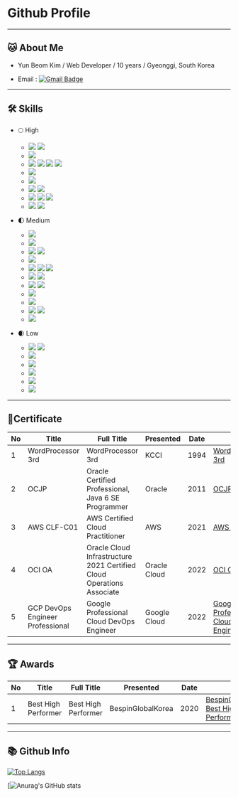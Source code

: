 # Github Profile

---

## 🐱 About Me

- Yun Beom Kim / Web Developer / 10 years / Gyeonggi, South Korea

- Email : [![Gmail Badge](https://img.shields.io/badge/Gmail-d14836?style=round-square&logo=Gmail&logoColor=white&link=mailto:idealful@gmail.com)](mailto:idealful@gmail.com)

---

## 🛠️ Skills

<!-- origin : https://simpleicons.org -->

- 🌕 High

  <!-- Operating System -->

  - <img src="https://img.shields.io/badge/Windows-0078D6?style=round-square&logo=Windows&logoColor=white"/> <img src="https://img.shields.io/badge/Ubuntu-E95420?style=round-square&logo=Ubuntu&logoColor=white"/>

  <!-- DataBase Management System -->

  - <img src="https://img.shields.io/badge/Oracle-F80000?style=round-square&logo=Oracle&logoColor=white"/>

  <!-- BackEnd Language, Web Application Server, Application Framework -->

  - <img src="https://img.shields.io/badge/Java-007396?style=round-square&logo=Java&logoColor=white"/> <img src="https://img.shields.io/badge/Apache Tomcat-F8DC75?style=round-square&logo=Apache Tomcat&logoColor=black"/> <img src="https://img.shields.io/badge/Spring-6DB33F?style=round-square&logo=Spring&logoColor=white"/> <img src="https://img.shields.io/badge/Spring Boot-6DB33F?style=round-square&logo=Spring Boot&logoColor=white"/>

  <!-- Integrated Development Environment, Java -->

  - <img src="https://img.shields.io/badge/Eclipse IDE-2C2255?style=round-square&logo=Eclipse IDE&logoColor=white"/>

  <!-- FrontEnd Markup Language -->

  - <img src="https://img.shields.io/badge/HTML5-E34F26?style=round-square&logo=HTML5&logoColor=white"/>

  <!-- FrontEnd Scripting Language -->

  - <img src="https://img.shields.io/badge/JavaScript-F7DF1E?style=round-square&logo=JavaScript&logoColor=white"/> <img src="https://img.shields.io/badge/jQuery-0769AD?style=round-square&logo=jQuery&logoColor=white"/>

  <!-- Text Editor -->
  <!-- Code Formatter -->
  <!-- Code Quality -->

  - <img src="https://img.shields.io/badge/Visual Studio Code-007ACC?style=round-square&logo=Visual Studio Code&logoColor=white"/> <img src="https://img.shields.io/badge/Prettier-F7B93E?style=round-square&logo=Prettier&logoColor=black"/> <img src="https://img.shields.io/badge/SonarLint-CB2029?style=round-square&logo=SonarLint&logoColor=white"/>

  <!-- Version Control System -->

  - <img src="https://img.shields.io/badge/Git-F05032?style=round-square&logo=Git&logoColor=white"/> <img src="https://img.shields.io/badge/GitHub-181717?style=round-square&logo=GitHub&logoColor=white"/>

- 🌓 Medium

  <!-- Container -->

  - <img src="https://img.shields.io/badge/Docker-2496ED?style=round-square&logo=Docker&logoColor=white"/>

  <!-- DataBase Management System -->

  - <img src="https://img.shields.io/badge/MariaDB-003545?style=round-square&logo=MariaDB&logoColor=white"/>

  <!-- JavaScript Runtime, Web Application Framework -->

  - <img src="https://img.shields.io/badge/Node.js-339933?style=round-square&logo=Node.js&logoColor=white"/> <img src="https://img.shields.io/badge/Express-000000?style=round-square&logo=Express&logoColor=white"/>

  <!-- FrontEnd JavaScript Framework -->

  - <img src="https://img.shields.io/badge/Vue.js-4FC08D?style=round-square&logo=Vue.js&logoColor=white"/>

  <!-- Cascading Style Sheets, CSS Framework -->

  - <img src="https://img.shields.io/badge/CSS3-1572B6?style=round-square&logo=CSS3&logoColor=white"/> <img src="https://img.shields.io/badge/Bootstrap-7952B3?style=round-square&logo=Bootstrap&logoColor=white"/> <img src="https://img.shields.io/badge/Tailwind CSS-06B6D4?style=round-square&logo=Tailwind CSS&logoColor=white"/>

  <!-- Version Control System -->

  - <img src="https://img.shields.io/badge/Subversion-809CC9?style=round-square&logo=Subversion&logoColor=white"/> <img src="https://img.shields.io/badge/Perforce-404040?style=round-square&logo=Perforce&logoColor=white"/>

  <!-- Library / Build, Package Management, Java -->

  - <img src="https://img.shields.io/badge/Apache Maven-C71A36?style=round-square&logo=Apache Maven&logoColor=white"/> <img src="https://img.shields.io/badge/Gradle-02303A?style=round-square&logo=Gradle&logoColor=white"/>

  <!-- Library / Build, Package Management, JavaScript -->

  - <img src="https://img.shields.io/badge/npm-CB3837?style=round-square&logo=npm&logoColor=white"/>

  <!-- Continuous Integration, Continuous Delivery(Deployment) -->

  - <img src="https://img.shields.io/badge/GitHub Actions-2088FF?style=round-square&logo=GitHub Actions&logoColor=white"/>

  <!-- Issue Tracker -->

  - <img src="https://img.shields.io/badge/Redmine-B32024?style=round-square&logo=Redmine&logoColor=white"/> <img src="https://img.shields.io/badge/Jira-0052CC?style=round-square&logo=Jira&logoColor=white"/>

  <!-- API Platform -->

  - <img src="https://img.shields.io/badge/Postman-FF6C37?style=round-square&logo=Postman&logoColor=white"/>

- 🌒 Low

  <!-- Cloud Service Provider -->

  - <img src="https://img.shields.io/badge/Amazon AWS-232F3E?style=round-square&logo=Amazon AWS&logoColor=white"/> <img src="https://img.shields.io/badge/Google Cloud-4285F4?style=round-square&logo=Google Cloud&logoColor=white"/>

  <!-- Web Server -->

  - <img src="https://img.shields.io/badge/NGINX-009639?style=round-square&logo=NGINX&logoColor=white"/>

  <!-- BackEnd Language -->

  - <img src="https://img.shields.io/badge/Python-3766AB?style=round-square&logo=Python&logoColor=white"/>

  <!-- Continuous Integration, Continuous Delivery(Deployment) -->

  - <img src="https://img.shields.io/badge/Jenkins-D24939?style=round-square&logo=Jenkins&logoColor=white"/>

  - <img src="https://img.shields.io/badge/ArgoCD-EF7B4D?style=round-square&logo=Argo&logoColor=white"/>

  <!-- Container Orchestration -->

  - <img src="https://img.shields.io/badge/Kubernetes-326CE5?style=round-square&logo=Kubernetes&logoColor=white"/>

---

## 📝Certificate

| No  | Title                            | Full Title                                                            | Presented    | Date | Link                                                                                                                                                                                |
| --- | -------------------------------- | --------------------------------------------------------------------- | ------------ | ---- | ----------------------------------------------------------------------------------------------------------------------------------------------------------------------------------- |
| 1   | WordProcessor 3rd                | WordProcessor 3rd                                                     | KCCI         | 1994 | [WordProcessor 3rd](https://raw.githubusercontent.com/idealful/certificate/main/19940812-idealful-Certificate-KCCI-WordProcessor3.jpg)                                              |
| 2   | OCJP                             | Oracle Certified Professional, Java 6 SE Programmer                   | Oracle       | 2011 | [OCJP](https://raw.githubusercontent.com/idealful/certificate/main/20110916-idealful-Certificate-Oracle-OCJP.jpg)                                                                   |
| 3   | AWS CLF-C01                      | AWS Certified Cloud Practitioner                                      | AWS          | 2021 | [AWS CLF-C01](https://raw.githubusercontent.com/idealful/certificate/main/20211203-idealful-Certificate-AWS-CLF01.png)                                                              |
| 4   | OCI OA                           | Oracle Cloud Infrastructure 2021 Certified Cloud Operations Associate | Oracle Cloud | 2022 | [OCI OA](https://raw.githubusercontent.com/idealful/certificate/main/20211203-idealful-Certificate-Oracle-OCI-OA.jpg)                                                               |
| 5   | GCP DevOps Engineer Professional | Google Professional Cloud DevOps Engineer                             | Google Cloud | 2022 | [Google Professional Cloud DevOps Engineer ](https://raw.githubusercontent.com/idealful/certificate/main/20220702-idealful-Certificate-GoogleCloud-DevOpsEngineer-Professional.png) |

---

## 🏆 Awards

| No  | Title               | Full Title          | Presented         | Date | Link                                                                                                                                                |
| --- | ------------------- | ------------------- | ----------------- | ---- | --------------------------------------------------------------------------------------------------------------------------------------------------- |
| 1   | Best High Performer | Best High Performer | BespinGlobalKorea | 2020 | [BespinGlobalKorea Best High Performer](https://raw.githubusercontent.com/idealful/certificate/main/20201222-idealful-Awards-BespinGlobal-Best.jpg) |

---

## 📚 Github Info

[![Top Langs](https://github-readme-stats.vercel.app/api/top-langs/?username=idealful&langs_count=10&layout=compact&hide=html)](https://github.com/KimYunBeom/github-readme-stats)

[![Anurag's GitHub stats](https://github-readme-stats.vercel.app/api?username=idealful&show_icons=true&theme=radical)
